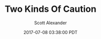 ---
layout: podcast
title: "Two Kinds Of Caution"
author: Scott Alexander
description: https://slatestarcodex.com/2017/07/08/two-kinds-of-caution/
date: 2017-07-08 03:38:00 PDT
length: 2540168
duration: 635
guid: two-kinds-of-caution
---